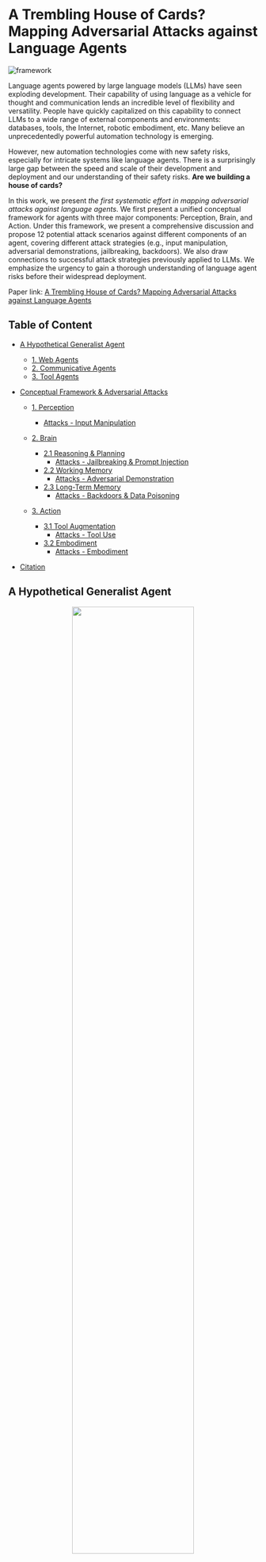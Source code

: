 # A Trembling House of Cards? Mapping Adversarial Attacks against Language Agents

<!-- This is the repo for our paper "[A Trembling House of Cards? Mapping Adversarial Attacks against Language Agents](https://arxiv.org/abs/2402.10196)". Stay tuned! -->

![framework](assets/framework.png)

Language agents powered by large language models (LLMs) have seen exploding development. Their capability of using language as a vehicle for thought and communication lends an incredible level of flexibility and versatility. People have quickly capitalized on this capability to connect LLMs to a wide range of external components and environments: databases, tools, the Internet, robotic embodiment, etc. Many believe an unprecedentedly powerful automation technology is emerging. 

However, new automation technologies come with new safety risks, especially for intricate systems like language agents. There is a surprisingly large gap between the speed and scale of their development and deployment and our understanding of their safety risks. **Are we building a house of cards?** 

In this work, we present *the first systematic effort in mapping adversarial attacks against language agents*. We first present a unified conceptual framework for agents with three major components: Perception, Brain, and Action. Under this framework, we present a comprehensive discussion and propose 12 potential attack scenarios against different components of an agent, covering different attack strategies (e.g., input manipulation, adversarial demonstrations, jailbreaking, backdoors). We also draw connections to successful attack strategies previously applied to LLMs. We emphasize the urgency to gain a thorough understanding of language agent risks before their widespread deployment.

Paper link: [A Trembling House of Cards? Mapping Adversarial Attacks against Language Agents](https://arxiv.org/abs/2402.10196)

## Table of Content
- [A Hypothetical Generalist Agent](#a-hypothetical-generalist-agent)
  - [1. Web Agents](#1-web-agents)
  - [2. Communicative Agents](#2-communicative-agents)
  - [3. Tool Agents](#3-tool-agents)

- [Conceptual Framework & Adversarial Attacks](#conceptual-framework--adversarial-attacks)
  - [1. Perception](#1-perception)
    - [Attacks - Input Manipulation](#attacks---input-manipulation)

  - [2. Brain](#2-brain)
    - [2.1 Reasoning & Planning](#21-reasoning--planning)
      - [Attacks - Jailbreaking & Prompt Injection](#attacks---jailbreaking--prompt-injection)
    - [2.2 Working Memory](#22-working-memory)
      - [Attacks - Adversarial Demonstration](#attacks---adversarial-demonstration)
    - [2.3 Long-Term Memory](#23-long-term-memory)
      - [Attacks - Backdoors & Data Poisoning](#attacks---backdoors--data-poisoning)

  - [3. Action](#action)
    - [3.1 Tool Augmentation](#31-tool-augmentation)
      - [Attacks - Tool Use](#attacks---tool-use)
    - [3.2 Embodiment](#32-embodiment)
      - [Attacks - Embodiment](#attacks---embodiment)

- [Citation](#citation)

## A Hypothetical Generalist Agent

<!-- ![example agent](assets/running_agent.png) -->

<div align=center><img src="./assets/running_agent.png" width="70%" /></div>

We introduce **ULTRON**, a hypothetical language agent designed as a versatile assistant capable of performing complex tasks in both virtual and physical environments. It represents our envisioned agent that could be made possible in the future, drawing upon the development of various types of agents, including Web Agents, Communicative Agents, and Tool Agents. ULTRON integrates the functionalities from these agent categories, including web navigation, chat interaction, and external tool utilization. Below, we compile an overview of relevant work for each agent category.

### 1. Web Agents

- **Webgpt: Browser-assisted question-answering with human feedback** [[paper](https://arxiv.org/abs/2112.09332)]

  *Reiichiro Nakano, Jacob Hilton, Suchir Balaji, Jeff Wu, Long Ouyang, Christina Kim, Christopher Hesse, Shantanu Jain, Vineet Kosaraju, William Saunders, et al. 2021.*

- **Webshop: Towards scalable real-world web interaction with grounded language agents** [[paper](https://proceedings.neurips.cc/paper_files/paper/2022/hash/82ad13ec01f9fe44c01cb91814fd7b8c-Abstract-Conference.html)]

  *Shunyu Yao, Howard Chen, John Yang, and Karthik Narasimhan. 2022.*

- **Mind2web: Towards a generalist agent for the web** [[paper](http://arxiv.org/abs/2306.06070)]

  *Xiang Deng, Yu Gu, Boyuan Zheng, Shijie Chen, Samuel Stevens, Boshi Wang, Huan Sun, and Yu Su. 2023.*

- **Webarena: A realistic web environment for building autonomous agents** [[paper](https://arxiv.org/abs/2307.13854)]

  *Shuyan Zhou, Frank F Xu, Hao Zhu, Xuhui Zhou, Robert Lo, Abishek Sridhar, Xianyi Cheng, Yonatan Bisk, Daniel Fried, Uri Alon, et al. 2023.*

- **Multimodal web navigation with instruction-finetuned foundation models** [[paper](https://arxiv.org/abs/2305.11854)]

  *Hiroki Furuta, Ofir Nachum, Kuang-Huei Lee, Yutaka Matsuo, Shixiang Shane Gu, and Izzeddin Gur. 2023b.*


- **Pix2struct: Screenshot parsing as pretraining for visual language understanding** [[paper](https://arxiv.org/abs/2210.03347)]

  *Kenton Lee, Mandar Joshi, Iulia Raluca Turc, Hexiang Hu, Fangyu Liu, Julian Martin Eisenschlos, Urvashi Khandelwal, Peter Shaw, Ming-Wei Chang, and Kristina Toutanova. 2023.*


- **From pixels to ui actions: Learning to follow instructions via graphical user interfaces** [[paper](https://arxiv.org/abs/2306.00245)]

  *Peter Shaw, Mandar Joshi, James Cohan, Jonathan Berant, Panupong Pasupat, Hexiang Hu, Urvashi Khandelwal, Kenton Lee, and Kristina Toutanova. 2023.*

### 2. Communicative Agents

- **Babyagi: A website for advanced chat-based language models** [[Link](https://github.com/yoheinakajima/babyagi)]

  *Nakajima, Yohei. 2023.*


- **Camel: Communicative agents for "mind" exploration of large scale language model society** [[paper](https://arxiv.org/abs/2303.17760)]

  *Guohao Li, Hasan Abed Al Kader Hammoud, Hani Itani, Dmitrii Khizbullin, and Bernard Ghanem. 2023a.*


- **Metagpt: Meta programming for a multi-agent collaborative framework** [[paper](https://arxiv.org/abs/2308.00352)]

  *Sirui Hong, Mingchen Zhuge, Jonathan Chen, Xiawu Zheng, Yuheng Cheng, Ceyao Zhang, Jinlin Wang, Zili Wang, Steven Ka Shing Yau, Zijuan Lin, Liyang Zhou, Chenyu Ran, Lingfeng Xiao, Chenglin Wu, and Jürgen Schmidhuber. 2023.*

- **Communicative agents for software development** [[paper](https://arxiv.org/abs/2307.07924)]

  *Chen Qian, Xin Cong, Wei Liu, Cheng Yang, Weize Chen, Yusheng Su, Yufan Dang, Jiahao Li, Juyuan Xu, Dahai Li, Zhiyuan Liu, and Maosong Sun. 2023.*


- **Self-collaboration code generation via chatgpt** [[paper](https://arxiv.org/abs/2304.07590)]

  *Yihong Dong, Xue Jiang, Zhi Jin, and Ge Li. 2023.*


- **Autogen: Enabling next-gen llm applications via multi-agent conversation framework** [[paper](https://arxiv.org/abs/2308.08155)]

  *Qingyun Wu, Gagan Bansal, Jieyu Zhang, Yiran Wu, Shaokun Zhang, Erkang Zhu, Beibin Li, Li Jiang, Xiaoyun Zhang, and Chi Wang. 2023.*


### 3. Tool Agents

- **Tool learning with foundation models** [[paper](https://arxiv.org/abs/2304.08354)]

  *Yujia Qin, Shengding Hu, Yankai Lin, Weize Chen, Ning Ding, Ganqu Cui, Zheni Zeng, Yufei Huang, Chaojun Xiao, Chi Han, Yi Ren Fung, Yusheng Su, Huadong Wang, Cheng Qian, Runchu Tian, Kunlun Zhu, Shihao Liang, Xingyu Shen, Bokai Xu, Zhen Zhang, Yining Ye, Bowen Li, Ziwei Tang, Jing Yi, Yuzhang Zhu, Zhenning Dai, Lan Yan, Xin Cong, Yaxi Lu, Weilin Zhao, Yuxiang Huang, Junxi Yan, Xu Han, Xian Sun, Dahai Li, Jason Phang, Cheng Yang, Tongshuang Wu, Heng Ji, Zhiyuan Liu, and Maosong Sun. 2023a.*


- **Mrkl systems: A modular, neuro-symbolic architecture that combines large language models, external knowledge sources and discrete reasoning** [[paper](https://arxiv.org/abs/2205.00445)]

  *Ehud Karpas, Omri Abend, Yonatan Belinkov, Barak Lenz, Opher Lieber, Nir Ratner, Yoav Shoham, Hofit Bata, Yoav Levine, Kevin Leyton-Brown, et al. 2022.*

- **Talm: Tool augmented language models** [[paper](https://arxiv.org/abs/2205.12255)]

  *Aaron Parisi, Yao Zhao, and Noah Fiedel. 2022.*


- **Toolformer: Language models can teach themselves to use tools** [[paper](https://arxiv.org/abs/2302.04761)]

  *Timo Schick, Jane Dwivedi-Yu, Roberto Dessì, Roberta Raileanu, Maria Lomeli, Luke Zettlemoyer, Nicola Cancedda, and Thomas Scialom. 2023.*


- **Gorilla: Large language model connected with massive apis** [[paper](https://arxiv.org/abs/2305.15334)]

  *Shishir G. Patil, Tianjun Zhang, Xin Wang, and Joseph E. Gonzalez. 2023.*

- **Restgpt: Connecting large language models with real-world restful apis** [[paper](https://arxiv.org/abs/2306.06624)]

  *Yifan Song, Weimin Xiong, Dawei Zhu, Wenhao Wu, Han Qian, Mingbo Song, Hailiang Huang, Cheng Li, Ke Wang, Rong Yao, Ye Tian, and Sujian Li. 2023.*

- **Tptu: Large language model-based ai agents for task planning and tool usage** [[paper](https://arxiv.org/abs/2308.03427)]

  *Jingqing Ruan, Yihong Chen, Bin Zhang, Zhiwei Xu, Tianpeng Bao, Guoqing Du, Shiwei Shi, Hangyu Mao, Ziyue Li, Xingyu Zeng, and Rui Zhao. 2023a.*


- **Tptu-v2: Boosting task planning and tool usage of large language model-based agents in real-world systems.** [[paper](https://arxiv.org/abs/2311.11315)]

  *Yilun Kong, Jingqing Ruan, Yihong Chen, Bin Zhang, Tianpeng Bao, Shiwei Shi, Guoqing Du, Xiaoru Hu, Hangyu Mao, Ziyue Li, Xingyu Zeng, and Rui Zhao. 2023.*



## Conceptual Framework & Adversarial Attacks

Under the presented conceptual framework for language agent, we compile the relevant adversarial attacks against different components of an agent, to substantiate the discussions on 12 attack scenarios proposed in our paper. It covers different attack strategies such as input manipulation, adversarial demonstrations, jailbreaking, backdoors, etc.

### 1. Perception

##### Attacks - Input Manipulation

- **Universal and transferable adversarial attacks on aligned language models** [[paper](https://arxiv.org/abs/2307.15043)]

  *Andy Zou, Zifan Wang, J Zico Kolter, and Matt Fredrikson. 2023.*


- **Hard prompts made easy: Gradient-based discrete optimization for prompt tuning and discovery** [[paper](https://arxiv.org/abs/2302.03668)]

  *Yuxin Wen, Neel Jain, John Kirchenbauer, Micah Gold- blum, Jonas Geiping, and Tom Goldstein. 2023.*


- **Are aligned neural networks adversarially aligned?** [[paper](https://arxiv.org/abs/2306.15447)]

  *Nicholas Carlini, Milad Nasr, Christopher A ChoquetteChoo, Matthew Jagielski, Irena Gao, Anas Awadalla, Pang Wei Koh, Daphne Ippolito, Katherine Lee, Florian Tramer, et al. 2023.*


- **Jailbreak in pieces: Compositional adversarial attacks on multi-modal language models** [[paper](https://arxiv.org/abs/2307.14539)]

  *Erfan Shayegani, Yue Dong, and Nael Abu-Ghazaleh. 2023.*


- **Abusing images and sounds for indirect instruction injection in multi-modal llms** [[paper](https://arxiv.org/abs/2307.10490)]

  *Eugene Bagdasaryan, Tsung-Yin Hsieh, Ben Nassi, and Vitaly Shmatikov. 2023.*


- **Visual adversarial examples jailbreak aligned large language models.** [[paper](https://arxiv.org/abs/2306.13213)]

  *Xiangyu Qi, Kaixuan Huang, Ashwinee Panda, Mengdi Wang, and Prateek Mittal. 2023.*


### 2. Brain

#### 2.1 Reasoning & Planning

##### Attacks - Jailbreaking & Prompt Injection

- **Ignore previous prompt: Attack techniques for language models** [[paper](https://arxiv.org/abs/2211.09527)]

  *Fábio Perez and Ian Ribeiro. 2022.*

- **Not what you’ve signed up for: Compromising real-world llm-integrated applications with indirect prompt injection** [[paper](https://arxiv.org/abs/2302.12173)]

  *Sahar Abdelnabi, Kai Greshake, Shailesh Mishra, Christoph Endres, Thorsten Holz, and Mario Fritz. 2023.*

- **How to jailbreak chatgpt** [[Link](https://watcher.guru/news/how-to-jailbreak-chatgpt)]

  *Lavina Daryanani. 2023.*

- **Gptfuzzer: Red teaming large language models with auto-generated jailbreak prompts** [[paper](https://arxiv.org/abs/2309.10253)]

  *Jiahao Yu, Xingwei Lin, Zheng Yu, and Xinyu Xing. 2023.*

- **Prompt packer: Deceiving llms through compositional instruction with hidden attacks** [[paper](https://arxiv.org/abs/2310.10077)]

  *Shuyu Jiang, Xingshu Chen, and Rui Tang. 2023.*

- **Low-resource languages jailbreak gpt-4** [[paper](https://arxiv.org/abs/2310.02446)]

  *Zheng-Xin Yong, Cristina Menghini, and Stephen H. Bach. 2023.*

- **Evil geniuses: Delving into the safety of llm-based agents** [[paper](https://arxiv.org/abs/2311.11855)]

  *Yu Tian, Xiao Yang, Jingyuan Zhang, Yinpeng Dong, and Hang Su. 2023.*

- **Psysafe: A comprehensive framework for psychological-based attack, defense, and evaluation of multi-agent system safety** [[paper](https://arxiv.org/abs/2401.11880)]

  *Zaibin Zhang, Yongting Zhang, Lijun Li, Hongzhi Gao, Lijun Wang, Huchuan Lu, Feng Zhao, Yu Qiao, and Jing Shao. 2024.*


#### 2.2 Working Memory

##### Attacks - Adversarial Demonstration

- **Adversarial demonstration attacks on large language models** [[paper](https://arxiv.org/abs/2305.14950)]

  *Jiongxiao Wang, Zichen Liu, Keun Hee Park, Zhuojun Jiang, Zhaoheng Zheng, Zhuofeng Wu, Muhao Chen, and Chaowei Xiao. 2023c.*

- **Jailbreak and guard aligned language models with only few in-context demonstrations** [[paper](https://arxiv.org/abs/2310.06387)]

  *Zeming Wei, Yifei Wang, and Yisen Wang. 2023b.*

- **How trustworthy are open-source llms? an assessment under malicious demonstrations shows their vulnerabilities** [[paper](https://arxiv.org/abs/2311.09447)]

  *Lingbo Mo, Boshi Wang, Muhao Chen, and Huan Sun. 2023.*

- **Large language models can be guided to evade ai-generated text detection** [[paper](https://arxiv.org/abs/2305.10847)]

  *Ning Lu, Shengcai Liu, Rui He, Qi Wang, Yew-Soon Ong, and Ke Tang. 2023.*

- **Universal vulnerabilities in large language models: In-context learning backdoor attacks.** [[paper](https://arxiv.org/abs/2401.05949)]

  *Shuai Zhao, Meihuizi Jia, Luu Anh Tuan, and Jinming Wen. 2024.*


#### 2.1 Long-Term Memory

##### Attacks - Backdoors & Data Poisoning

- **Blind backdoors in deep learning models** [[paper](https://arxiv.org/abs/2005.03823)]

  *Eugene Bagdasaryan and Vitaly Shmatikov. 2021.*

- **Backdoor learning: A survey** [[paper](https://arxiv.org/abs/2007.08745)]

  *Yiming Li, Yong Jiang, Zhifeng Li, and Shu-Tao Xia. 2022.*

- **On the exploitability of instruction tuning** [[paper](https://arxiv.org/abs/2306.17194)]

  *Manli Shu, Jiongxiao Wang, Chen Zhu, Jonas Geiping, Chaowei Xiao, and Tom Goldstein. 2023.*

- **Poisoning language models during instruction tuning** [[paper](https://arxiv.org/abs/2305.00944)]

  *Alexander Wan, Eric Wallace, Sheng Shen, and Dan Klein. 2023.*

- **BITE: Textual backdoor attacks with iterative trigger injection** [[paper](https://arxiv.org/abs/2205.12700)]

  *Jun Yan, Vansh Gupta, and Xiang Ren. 2023a.*

- **Backdoor learning on sequence to sequence models** [[paper](https://arxiv.org/abs/2305.02424)]

  *Lichang Chen, Minhao Cheng, and Heng Huang. 2023.*

- **Instructions as backdoors: Backdoor vulnerabilities of instruction tuning for large language models** [[paper](https://arxiv.org/abs/2305.14710)]

  *Jiashu Xu, Mingyu Derek Ma, Fei Wang, Chaowei Xiao, and Muhao Chen. 2023.*


- **Backdoor attacks and countermeasures in natural language processing models: A comprehensive security review** [[paper](https://arxiv.org/abs/2309.06055)]

  *Pengzhou Cheng, Zongru Wu, Wei Du, and Gongshen Liu. 2023.*

- **Badchain: Backdoor chain-of-thought prompting for large language models** [[paper](https://arxiv.org/abs/2401.12242)]

  *Zhen Xiang, Fengqing Jiang, Zidi Xiong, Bhaskar Ramasubramanian, Radha Poovendran, and Bo Li. 2024.*

### 3. Action

#### 3.1 Tool Augmentation

##### Attacks - Tool Use

- **Identifying the risks of lm agents with an lm-emulated sandbox** [[paper](https://arxiv.org/abs/2309.15817)]

  *Yangjun Ruan, Honghua Dong, Andrew Wang, Silviu Pitis, Yongchao Zhou, Jimmy Ba, Yann Dubois, Chris J. Maddison, and Tatsunori Hashimoto. 2023b.*

- **R-judge: Benchmarking safety risk awareness for llm agents** [[paper](https://arxiv.org/abs/2401.10019)]

  *Tongxin Yuan, Zhiwei He, Lingzhong Dong, Yiming Wang, Ruijie Zhao, Tian Xia, Lizhen Xu, Binglin Zhou, Fangqi Li, Zhuosheng Zhang, Rui Wang, and Gongshen Liu. 2024.*

- **Adaptive chameleon or stubborn sloth: Unraveling the behavior of large language models in knowledge conflicts** [[paper](https://arxiv.org/abs/2305.13300)]

  *Jian Xie, Kai Zhang, Jiangjie Chen, Renze Lou, and Yu Su. 2023.*

- **Empirical evaluation of api usability and security** [[Link](https://insights.sei.cmu.edu/blog/empirical-evaluation-of-api-usability-and-security/)]

  *Sam Weber. 2016.*

- **Advanced api security** [[paper](https://link.springer.com/book/10.1007/978-1-4842-2050-4)]

  *Prabath Siriwardena. 2014.*


#### 3.2 Embodiment

##### Attacks - Embodiment

- **Universal adversarial perturbations** [[paper](https://arxiv.org/abs/1610.08401)]

  *Seyed-Mohsen Moosavi-Dezfooli, Alhussein Fawzi, Omar Fawzi, and Pascal Frossard. 2017.*

- **Spatiotemporal attacks for embodied agents** [[paper](https://arxiv.org/abs/2005.09161)]

  *Aishan Liu, Tairan Huang, Xianglong Liu, Yitao Xu, Yuqing Ma, Xinyun Chen, Stephen J Maybank, and Dacheng Tao. 2020.*

- **Consistent attack: Universal adversarial perturbation on embodied vision navigation** [[paper](https://arxiv.org/abs/2206.05751)]

  *Chengyang Ying, You Qiaoben, Xinning Zhou, Hang Su, Wenbo Ding, and Jianyong Ai. 2023.*

## Citation
```
@misc{mo2024trembling,
      title={A Trembling House of Cards? Mapping Adversarial Attacks against Language Agents}, 
      author={Lingbo Mo and Zeyi Liao and Boyuan Zheng and Yu Su and Chaowei Xiao and Huan Sun},
      year={2024},
      eprint={2402.10196},
      archivePrefix={arXiv},
      primaryClass={cs.CL}
}
```
